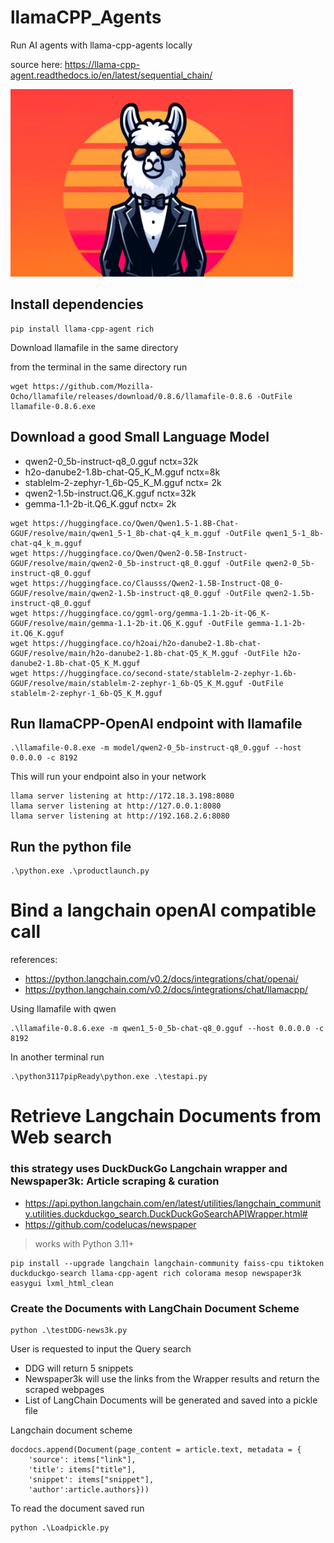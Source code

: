 # llamaCPP_Agents
Run AI agents with llama-cpp-agents locally

source here: https://llama-cpp-agent.readthedocs.io/en/latest/sequential_chain/

<img src='https://github.com/fabiomatricardi/llamaCPP_Agents/raw/main/logo.png' height=300>

## Install dependencies
```
pip install llama-cpp-agent rich
```

Download llamafile in the same directory

from the terminal in the same directory run
```
wget https://github.com/Mozilla-Ocho/llamafile/releases/download/0.8.6/llamafile-0.8.6 -OutFile llamafile-0.8.6.exe
```

## Download a good Small Language Model
- qwen2-0_5b-instruct-q8_0.gguf         nctx=32k
- h2o-danube2-1.8b-chat-Q5_K_M.gguf     nctx=8k
- stablelm-2-zephyr-1_6b-Q5_K_M.gguf    nctx= 2k
- qwen2-1.5b-instruct.Q6_K.gguf         nctx=32k
- gemma-1.1-2b-it.Q6_K.gguf             nctx= 2k

```
wget https://huggingface.co/Qwen/Qwen1.5-1.8B-Chat-GGUF/resolve/main/qwen1_5-1_8b-chat-q4_k_m.gguf -OutFile qwen1_5-1_8b-chat-q4_k_m.gguf
wget https://huggingface.co/Qwen/Qwen2-0.5B-Instruct-GGUF/resolve/main/qwen2-0_5b-instruct-q8_0.gguf -OutFile qwen2-0_5b-instruct-q8_0.gguf
wget https://huggingface.co/Clausss/Qwen2-1.5B-Instruct-Q8_0-GGUF/resolve/main/qwen2-1.5b-instruct-q8_0.gguf -OutFile qwen2-1.5b-instruct-q8_0.gguf
wget https://huggingface.co/ggml-org/gemma-1.1-2b-it-Q6_K-GGUF/resolve/main/gemma-1.1-2b-it.Q6_K.gguf -OutFile gemma-1.1-2b-it.Q6_K.gguf
wget https://huggingface.co/h2oai/h2o-danube2-1.8b-chat-GGUF/resolve/main/h2o-danube2-1.8b-chat-Q5_K_M.gguf -OutFile h2o-danube2-1.8b-chat-Q5_K_M.gguf
wget https://huggingface.co/second-state/stablelm-2-zephyr-1.6b-GGUF/resolve/main/stablelm-2-zephyr-1_6b-Q5_K_M.gguf -OutFile stablelm-2-zephyr-1_6b-Q5_K_M.gguf
```

## Run llamaCPP-OpenAI endpoint with llamafile
```
.\llamafile-0.8.exe -m model/qwen2-0_5b-instruct-q8_0.gguf --host 0.0.0.0 -c 8192
```
This will run your endpoint also in your network
```
llama server listening at http://172.18.3.198:8080
llama server listening at http://127.0.0.1:8080
llama server listening at http://192.168.2.6:8080
```

## Run the python file
```
.\python.exe .\productlaunch.py
```


# Bind a langchain openAI compatible call
references:
- https://python.langchain.com/v0.2/docs/integrations/chat/openai/
- https://python.langchain.com/v0.2/docs/integrations/chat/llamacpp/

Using llamafile with qwen
```
.\llamafile-0.8.6.exe -m qwen1_5-0_5b-chat-q8_0.gguf --host 0.0.0.0 -c 8192
```

In another terminal run
```
.\python3117pipReady\python.exe .\testapi.py
```


# Retrieve Langchain Documents from Web search
### this strategy uses DuckDuckGo Langchain wrapper and Newspaper3k: Article scraping & curation
- https://api.python.langchain.com/en/latest/utilities/langchain_community.utilities.duckduckgo_search.DuckDuckGoSearchAPIWrapper.html#
- https://github.com/codelucas/newspaper

> works with Python 3.11+
```
pip install --upgrade langchain langchain-community faiss-cpu tiktoken duckduckgo-search llama-cpp-agent rich colorama mesop newspaper3k easygui lxml_html_clean
```

### Create the Documents with LangChain Document Scheme
```
python .\testDDG-news3k.py
```
User is requested to input the Query search
- DDG will return 5 snippets
- Newspaper3k will use the links from the Wrapper results and return the scraped webpages
- List of LangChain Documents will be generated and saved into a pickle file

Langchain document scheme
```
docdocs.append(Document(page_content = article.text, metadata = {
    'source': items["link"],
    'title': items["title"],
    'snippet': items["snippet"],
    'author':article.authors})) 
```

To read the document saved run
```
python .\Loadpickle.py
```







